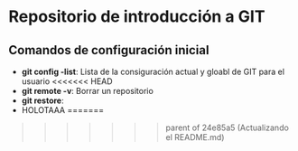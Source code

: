 # Repositorio de introducción a GIT  

## Comandos de  configuración inicial 

* **git config -list**: Lista de la consiguración actual y gloabl de GIT para el usuario
<<<<<<< HEAD
* **git remote -v**: Borrar un repositorio
* **git restore**:
* HOLOTAAA
=======
>>>>>>> parent of 24e85a5 (Actualizando el README.md)
